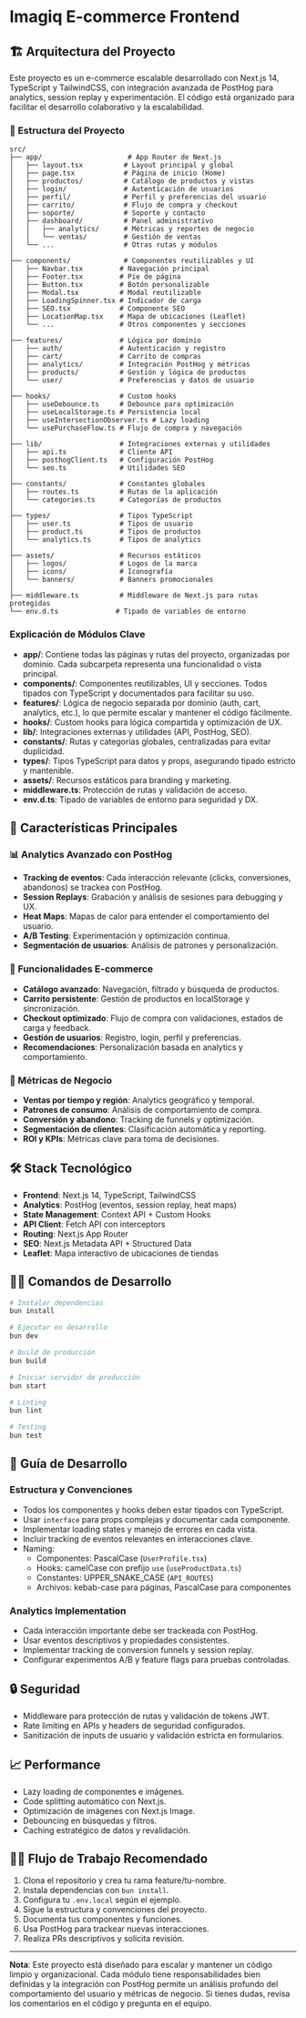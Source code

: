 # Imagiq E-commerce Frontend

## 🏗️ Arquitectura del Proyecto

Este proyecto es un e-commerce escalable desarrollado con Next.js 14, TypeScript y TailwindCSS, con integración avanzada de PostHog para analytics, session replay y experimentación. El código está organizado para facilitar el desarrollo colaborativo y la escalabilidad.

### 📁 Estructura del Proyecto

```
src/
├── app/                     # App Router de Next.js
│   ├── layout.tsx          # Layout principal y global
│   ├── page.tsx            # Página de inicio (Home)
│   ├── productos/          # Catálogo de productos y vistas
│   ├── login/              # Autenticación de usuarios
│   ├── perfil/             # Perfil y preferencias del usuario
│   ├── carrito/            # Flujo de compra y checkout
│   ├── soporte/            # Soporte y contacto
│   ├── dashboard/          # Panel administrativo
│   │   ├── analytics/      # Métricas y reportes de negocio
│   │   └── ventas/         # Gestión de ventas
│   └── ...                 # Otras rutas y módulos
│
├── components/             # Componentes reutilizables y UI
│   ├── Navbar.tsx         # Navegación principal
│   ├── Footer.tsx         # Pie de página
│   ├── Button.tsx         # Botón personalizable
│   ├── Modal.tsx          # Modal reutilizable
│   ├── LoadingSpinner.tsx # Indicador de carga
│   ├── SEO.tsx            # Componente SEO
│   ├── LocationMap.tsx    # Mapa de ubicaciones (Leaflet)
│   └── ...                # Otros componentes y secciones
│
├── features/              # Lógica por dominio
│   ├── auth/              # Autenticación y registro
│   ├── cart/              # Carrito de compras
│   ├── analytics/         # Integración PostHog y métricas
│   ├── products/          # Gestión y lógica de productos
│   └── user/              # Preferencias y datos de usuario
│
├── hooks/                 # Custom hooks
│   ├── useDebounce.ts     # Debounce para optimización
│   ├── useLocalStorage.ts # Persistencia local
│   ├── useIntersectionObserver.ts # Lazy loading
│   └── usePurchaseFlow.ts # Flujo de compra y navegación
│
├── lib/                   # Integraciones externas y utilidades
│   ├── api.ts             # Cliente API
│   ├── posthogClient.ts   # Configuración PostHog
│   └── seo.ts             # Utilidades SEO
│
├── constants/             # Constantes globales
│   ├── routes.ts          # Rutas de la aplicación
│   └── categories.ts      # Categorías de productos
│
├── types/                 # Tipos TypeScript
│   ├── user.ts            # Tipos de usuario
│   ├── product.ts         # Tipos de productos
│   └── analytics.ts       # Tipos de analytics
│
├── assets/                # Recursos estáticos
│   ├── logos/             # Logos de la marca
│   ├── icons/             # Iconografía
│   └── banners/           # Banners promocionales
│
├── middleware.ts          # Middleware de Next.js para rutas protegidas
└── env.d.ts              # Tipado de variables de entorno
```

### Explicación de Módulos Clave

- **app/**: Contiene todas las páginas y rutas del proyecto, organizadas por dominio. Cada subcarpeta representa una funcionalidad o vista principal.
- **components/**: Componentes reutilizables, UI y secciones. Todos tipados con TypeScript y documentados para facilitar su uso.
- **features/**: Lógica de negocio separada por dominio (auth, cart, analytics, etc.), lo que permite escalar y mantener el código fácilmente.
- **hooks/**: Custom hooks para lógica compartida y optimización de UX.
- **lib/**: Integraciones externas y utilidades (API, PostHog, SEO).
- **constants/**: Rutas y categorías globales, centralizadas para evitar duplicidad.
- **types/**: Tipos TypeScript para datos y props, asegurando tipado estricto y mantenible.
- **assets/**: Recursos estáticos para branding y marketing.
- **middleware.ts**: Protección de rutas y validación de acceso.
- **env.d.ts**: Tipado de variables de entorno para seguridad y DX.

## 🚀 Características Principales

### 📊 Analytics Avanzado con PostHog

- **Tracking de eventos**: Cada interacción relevante (clicks, conversiones, abandonos) se trackea con PostHog.
- **Session Replays**: Grabación y análisis de sesiones para debugging y UX.
- **Heat Maps**: Mapas de calor para entender el comportamiento del usuario.
- **A/B Testing**: Experimentación y optimización continua.
- **Segmentación de usuarios**: Análisis de patrones y personalización.

### 🛒 Funcionalidades E-commerce

- **Catálogo avanzado**: Navegación, filtrado y búsqueda de productos.
- **Carrito persistente**: Gestión de productos en localStorage y sincronización.
- **Checkout optimizado**: Flujo de compra con validaciones, estados de carga y feedback.
- **Gestión de usuarios**: Registro, login, perfil y preferencias.
- **Recomendaciones**: Personalización basada en analytics y comportamiento.

### 🎯 Métricas de Negocio

- **Ventas por tiempo y región**: Analytics geográfico y temporal.
- **Patrones de consumo**: Análisis de comportamiento de compra.
- **Conversión y abandono**: Tracking de funnels y optimización.
- **Segmentación de clientes**: Clasificación automática y reporting.
- **ROI y KPIs**: Métricas clave para toma de decisiones.

## 🛠️ Stack Tecnológico

- **Frontend**: Next.js 14, TypeScript, TailwindCSS
- **Analytics**: PostHog (eventos, session replay, heat maps)
- **State Management**: Context API + Custom Hooks
- **API Client**: Fetch API con interceptors
- **Routing**: Next.js App Router
- **SEO**: Next.js Metadata API + Structured Data
- **Leaflet**: Mapa interactivo de ubicaciones de tiendas

## 🏃‍♂️ Comandos de Desarrollo

```bash
# Instalar dependencias
bun install

# Ejecutar en desarrollo
bun dev

# Build de producción
bun build

# Iniciar servidor de producción
bun start

# Linting
bun lint

# Testing
bun test
```


## 🎨 Guía de Desarrollo

### Estructura y Convenciones

- Todos los componentes y hooks deben estar tipados con TypeScript.
- Usar `interface` para props complejas y documentar cada componente.
- Implementar loading states y manejo de errores en cada vista.
- Incluir tracking de eventos relevantes en interacciones clave.
- Naming:
  - Componentes: PascalCase (`UserProfile.tsx`)
  - Hooks: camelCase con prefijo `use` (`useProductData.ts`)
  - Constantes: UPPER_SNAKE_CASE (`API_ROUTES`)
  - Archivos: kebab-case para páginas, PascalCase para componentes

### Analytics Implementation

- Cada interacción importante debe ser trackeada con PostHog.
- Usar eventos descriptivos y propiedades consistentes.
- Implementar tracking de conversion funnels y session replay.
- Configurar experimentos A/B y feature flags para pruebas controladas.

## 🔒 Seguridad

- Middleware para protección de rutas y validación de tokens JWT.
- Rate limiting en APIs y headers de seguridad configurados.
- Sanitización de inputs de usuario y validación estricta en formularios.

## 📈 Performance

- Lazy loading de componentes e imágenes.
- Code splitting automático con Next.js.
- Optimización de imágenes con Next.js Image.
- Debouncing en búsquedas y filtros.
- Caching estratégico de datos y revalidación.

## 🧑‍💻 Flujo de Trabajo Recomendado

1. Clona el repositorio y crea tu rama feature/tu-nombre.
2. Instala dependencias con `bun install`.
3. Configura tu `.env.local` según el ejemplo.
4. Sigue la estructura y convenciones del proyecto.
5. Documenta tus componentes y funciones.
6. Usa PostHog para trackear nuevas interacciones.
7. Realiza PRs descriptivos y solicita revisión.

---

**Nota**: Este proyecto está diseñado para escalar y mantener un código limpio y organizacional. Cada módulo tiene responsabilidades bien definidas y la integración con PostHog permite un análisis profundo del comportamiento del usuario y métricas de negocio. Si tienes dudas, revisa los comentarios en el código y pregunta en el equipo.

